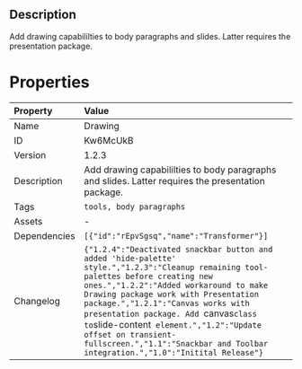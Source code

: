 <h2>Description</h2><p>Add drawing capabililties to body paragraphs and slides. Latter requires the presentation package.</p>

# Properties

| Property | Value |
| :--- | :--- |
| Name | Drawing |
| ID | Kw6McUkB |
| Version | 1.2.3 |
| Description | Add drawing capabililties to body paragraphs and slides. Latter requires the presentation package. |
| Tags | `tools, body paragraphs` |
| Assets | - |
| Dependencies | `[{"id":"rEpvSgsq","name":"Transformer"}]` |
| Changelog | `{"1.2.4":"Deactivated snackbar button and added 'hide-palette' style.","1.2.3":"Cleanup remaining tool-palettes before creating new ones.","1.2.2":"Added workaround to make Drawing package work with Presentation package.","1.2.1":"Canvas works with presentation package. Add `canvas` class to `slide-content` element.","1.2":"Update offset on transient-fullscreen.","1.1":"Snackbar and Toolbar integration.","1.0":"Initital Release"}` |